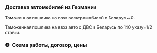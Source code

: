 <h3 dir="auto" tabindex="-1">Доставка автомобилей из Германии</h3>
<p>&zwnj;&zwnj;&zwnj;Таможенная пошлина на ввоз электромобилей в Беларусь=0.&zwnj;</p>
Таможенная пошлина на ввоз авто с ДВС в Беларусь по 140 указу=1/2 ставки.
<h3>❶&nbsp; Схема работы, договор, цены</h3>

